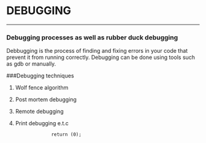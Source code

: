 # DEBUGGING
------------------------------------------------------
### Debugging processes as well as rubber duck debugging

Debbugging is the process of finding and fixing errors in your code that prevent it from running correctly.
Debugging can  be done using tools such as gdb or manually.

###Debugging techniques

1. Wolf fence algorithm
2. Post mortem debugging
3. Remote debugging
4. Print debugging e.t.c
   
                  	return (0);
